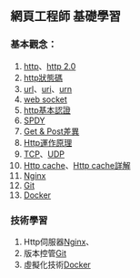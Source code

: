 ## 網頁工程師 基礎學習

### 基本觀念：
1. [http](https://zh.wikipedia.org/wiki/%E8%B6%85%E6%96%87%E6%9C%AC%E4%BC%A0%E8%BE%93%E5%8D%8F%E8%AE%AE)、[http 2.0](https://zh.wikipedia.org/wiki/HTTP/2)
2. [http狀態碼](https://zh.wikipedia.org/wiki/HTTP%E7%8A%B6%E6%80%81%E7%A0%81)
3. [url](https://zh.wikipedia.org/wiki/%E7%BB%9F%E4%B8%80%E8%B5%84%E6%BA%90%E5%AE%9A%E4%BD%8D%E7%AC%A6)、[uri](https://zh.wikipedia.org/wiki/%E7%BB%9F%E4%B8%80%E8%B5%84%E6%BA%90%E6%A0%87%E5%BF%97%E7%AC%A6)、[urn](https://zh.wikipedia.org/wiki/%E7%BB%9F%E4%B8%80%E8%B5%84%E6%BA%90%E5%90%8D%E7%A7%B0)
4. [web socket](https://zh.wikipedia.org/wiki/WebSocket)
5. [http基本認證](https://zh.wikipedia.org/wiki/HTTP%E5%9F%BA%E6%9C%AC%E8%AE%A4%E8%AF%81)
6. [SPDY](https://zh.wikipedia.org/wiki/SPDY)
7. [Get & Post差異](http://blog.toright.com/posts/1203/%E6%B7%BA%E8%AB%87-http-method%EF%BC%9A%E8%A1%A8%E5%96%AE%E4%B8%AD%E7%9A%84-get-%E8%88%87-post-%E6%9C%89%E4%BB%80%E9%BA%BC%E5%B7%AE%E5%88%A5%EF%BC%9F.html)
8. [Http運作原理](http://eservice.seed.net.tw/class/class11.html)
9. [TCP](https://zh.wikipedia.org/wiki/%E4%BC%A0%E8%BE%93%E5%B1%82)、[UDP](https://zh.wikipedia.org/wiki/%E7%94%A8%E6%88%B7%E6%95%B0%E6%8D%AE%E6%8A%A5%E5%8D%8F%E8%AE%AE)
10. [Http cache](http://blog.toright.com/posts/3414)、[Http cache詳解](http://blog.dontcareabout.us/2012/02/cache.html)
11. [Nginx](https://zh.wikipedia.org/wiki/Nginx)
12. [Git](https://zh.wikipedia.org/wiki/Git)
13. [Docker](https://zh.wikipedia.org/wiki/Docker_(%E8%BB%9F%E9%AB%94))


### 技術學習
1. Http伺服器[Nginx](http://blog.teatime.com.tw/1/post/383)、
2. 版本控管[Git](https://git-scm.com/)
3. 虛擬化技術[Docker](http://philipzheng.gitbooks.io/docker_practice/content/index.html)
